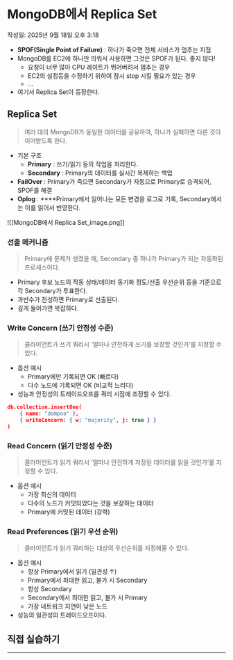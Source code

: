 # MongoDB에서 Replica Set

작성일: 2025년 9월 18일 오후 3:18

- **SPOF(Single Point of Failure)** : 하나가 죽으면 전체 서비스가 멈추는 지점
- MongoDB를 EC2에 하나만 띄워서 사용하면 그것은 SPOF가 된다. 좋지 않다!
    - 요청이 너무 많아 CPU 레이트가 뛰어버려서 멈추는 경우
    - EC2의 설정등을 수정하기 위하여 잠시 stop 시킬 필요가 있는 경우
    - …
- 여기서 Replica Set이 등장한다.

## Replica Set

> 여러 대의 MongoDB가 동일한 데이터를 공유하여, 하나가 실패하면 다른 것이 이어받도록 한다.
> 
- 기본 구조
    - **Primary** : 쓰기/읽기 등의 작업을 처리한다.
    - **Secondary** : Primary의 데이터를 실시간 복제하는 백업
- **FailOver** : Primary가 죽으면 Secondary가 자동으로 Primary로 승격되어, SPOF를 해결
- **Oplog** : ****Primary에서 일어나는 모든 변경을 로그로 기록, Secondary에서는 이를 읽어서 반영한다.

![[MongoDB에서 Replica Set_image.png]]

### 선출 메커니즘

> Primary에 문제가 생겼을 때, Secondary 중 하나가 Primary가 되는 자동화된 프로세스이다.
> 
- Primary 후보 노드의 작동 상태/데이터 동기화 정도/선출 우선순위 등을 기준으로 각 Secondary가 투표한다.
- 과반수가 찬성하면 Primary로 선출된다.
- 깊게 들어가면 복잡하다.

### Write Concern (쓰기 안정성 수준)

> 클라이언트가 쓰기 쿼리시 ‘얼마나 안전하게 쓰기를 보장할 것인가’를 지정할 수 있다.
> 
- 옵션 예시
    - Primary에만 기록되면 OK (빠르다)
    - 다수 노드에 기록되면 OK (비교적 느리다)
- 성능과 안정성의 트레이드오프를 쿼리 시점에 조정할 수 있다.

```json
db.collection.insertOne(
	{ name: "dompoo" },
	{ writeConcern: { w: "majority", j: true } }
)
```

### Read Concern (읽기 안정성 수준)

> 클라이언트가 읽기 쿼리시 ‘얼마나 안전하게 저장된 데이터를 읽을 것인가’를 지정할 수 있다.
> 
- 옵션 예시
    - 가장 최신의 데이터
    - 다수의 노드가 커밋되었다는 것을 보장하는 데이터
    - Primary에 커밋된 데이터 (강력)

### Read Preferences (읽기 우선 순위)

> 클라이언트가 읽기 쿼리하는 대상의 우선순위를 지정해줄 수 있다.
> 
- 옵션 예시
    - 항상 Primary에서 읽기 (일관성 ↑)
    - Primary에서 최대한 읽고, 불가 시 Secondary
    - 항상 Secondary
    - Secondary에서 최대한 읽고, 불가 시 Primary
    - 가장 네트워크 지연이 낮은 노드
- 성능의 일관성의 트레이드오프이다.

## 직접 실습하기

---